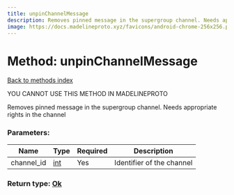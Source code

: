 ```yaml
---
title: unpinChannelMessage
description: Removes pinned message in the supergroup channel. Needs appropriate rights in the channel
image: https://docs.madelineproto.xyz/favicons/android-chrome-256x256.png
---
```

# Method: unpinChannelMessage  
[Back to methods index](index.md)


YOU CANNOT USE THIS METHOD IN MADELINEPROTO


Removes pinned message in the supergroup channel. Needs appropriate rights in the channel

### Parameters:

| Name     |    Type       | Required | Description |
|----------|---------------|----------|-------------|
|channel\_id|[int](../types/int.md) | Yes|Identifier of the channel|


### Return type: [Ok](../types/Ok.md)

